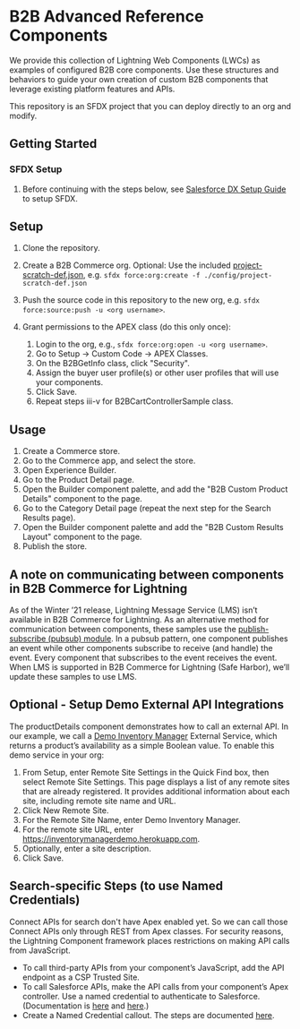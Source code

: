 # B2B Advanced Reference Components

We provide this collection of Lightning Web Components (LWCs) as examples of configured B2B core components. Use these structures and behaviors to guide your own creation of custom B2B components that leverage existing platform features and APIs.

This repository is an SFDX project that you can deploy directly to an org and modify.

## Getting Started

### SFDX Setup

1. Before continuing with the steps below, see [Salesforce DX Setup Guide](https://developer.salesforce.com/docs/atlas.en-us.sfdx_setup.meta/sfdx_setup/sfdx_setup_intro.htm) to setup SFDX.

## Setup

1. Clone the repository.
1. Create a B2B Commerce org.
    Optional: Use the included [project-scratch-def.json](config/project-scratch-def.json), e.g. `sfdx force:org:create -f ./config/project-scratch-def.json`
1. Push the source code in this repository to the new org, e.g. `sfdx force:source:push -u <org username>`.
1. Grant permissions to the APEX class (do this only once):

    1. Login to the org, e.g., `sfdx force:org:open -u <org username>`.
    1. Go to Setup -> Custom Code -> APEX Classes.
    1. On the B2BGetInfo class, click "Security".
    1. Assign the buyer user profile(s) or other user profiles that will use your components.
    1. Click Save.
    1. Repeat steps iii-v for B2BCartControllerSample class.

## Usage

1. Create a Commerce store.
1. Go to the Commerce app, and select the store.
1. Open Experience Builder.
1. Go to the Product Detail page.
1. Open the Builder component palette, and add the "B2B Custom Product Details" component to the page.
1. Go to the Category Detail page (repeat the next step for the Search Results page).
1. Open the Builder component palette and add the "B2B Custom Results Layout" component to the page.
1. Publish the store.

## A note on communicating between components in B2B Commerce for Lightning

As of the Winter ’21 release, Lightning Message Service (LMS) isn’t available in B2B Commerce for Lightning. As an alternative method for communication between components, these samples use the [publish-subscribe (pubsub) module](https://developer.salesforce.com/docs/component-library/documentation/en/lwc/lwc.use_message_channel_considerations).
In a pubsub pattern, one component publishes an event while other components subscribe to receive (and handle) the event. Every component that subscribes to the event receives the event.
When LMS is supported in B2B Commerce for Lightning (Safe Harbor), we’ll update these samples to use LMS.

## Optional - Setup Demo External API Integrations

The productDetails component demonstrates how to call an external API. In our example, we call a [Demo Inventory Manager](https://inventorymanagerdemo.herokuapp.com/api/inventory/) External Service, which returns a product’s availability as a simple Boolean value. To enable this demo service in your org:

1. From Setup, enter Remote Site Settings in the Quick Find box, then select Remote Site Settings.
    This page displays a list of any remote sites that are already registered. It provides additional information about each site, including remote site name and URL.
1. Click New Remote Site.
1. For the Remote Site Name, enter Demo Inventory Manager.
1. For the remote site URL, enter https://inventorymanagerdemo.herokuapp.com.
1. Optionally, enter a site description.
1. Click Save.

## Search-specific Steps (to use Named Credentials)

Connect APIs for search don't have Apex enabled yet. So we can call those Connect APIs only through REST from Apex classes. For security reasons, the Lightning Component framework places restrictions on making API calls from JavaScript. 

* To call third-party APIs from your component’s JavaScript, add the API endpoint as a CSP Trusted Site.
* To call Salesforce APIs, make the API calls from your component’s Apex controller. Use a named credential to authenticate to Salesforce. (Documentation is [here](https://developer.salesforce.com/docs/atlas.en-us.lightning.meta/lightning/apex_api_calls.htm) and [here](https://developer.salesforce.com/docs/atlas.en-us.228.0.apexcode.meta/apexcode/apex_callouts_named_credentials.htm).)
* Create a Named Credential callout. The steps are documented [here](/examples/lwc/docs/NamedCredentials.md).
